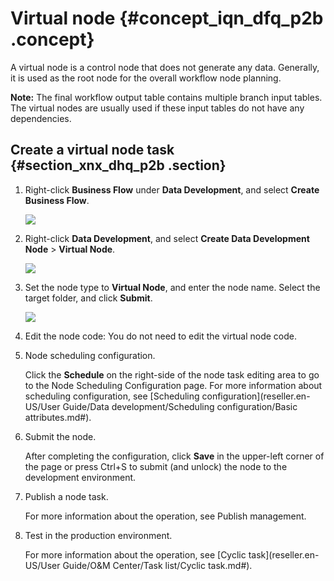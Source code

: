 # Virtual node {#concept_iqn_dfq_p2b .concept}

A virtual node is a control node that does not generate any data. Generally, it is used as the root node for the overall workflow node planning.

**Note:** The final workflow output table contains multiple branch input tables. The virtual nodes are usually used if these input tables do not have any dependencies.

## Create a virtual node task {#section_xnx_dhq_p2b .section}

1.  Right-click **Business Flow** under **Data Development**, and select **Create Business Flow**.

    ![](http://static-aliyun-doc.oss-cn-hangzhou.aliyuncs.com/assets/img/16292/15525324597651_en-US.png)

2.  Right-click **Data Development**, and select **Create Data Development Node** \> **Virtual Node**.

    ![](http://static-aliyun-doc.oss-cn-hangzhou.aliyuncs.com/assets/img/16298/15525324597816_en-US.png)

3.  Set the node type to **Virtual Node**, and enter the node name. Select the target folder, and click **Submit**.

    ![](http://static-aliyun-doc.oss-cn-hangzhou.aliyuncs.com/assets/img/16298/15525324597817_en-US.png)

4.  Edit the node code: You do not need to edit the virtual node code.
5.  Node scheduling configuration.

    Click the **Schedule** on the right-side of the node task editing area to go to the Node Scheduling Configuration page. For more information about scheduling configuration, see [Scheduling configuration](reseller.en-US/User Guide/Data development/Scheduling configuration/Basic attributes.md#).

6.  Submit the node.

    After completing the configuration, click **Save** in the upper-left corner of the page or press Ctrl+S to submit \(and unlock\) the node to the development environment.

7.  Publish a node task.

    For more information about the operation, see Publish management.

8.  Test in the production environment.

    For more information about the operation, see [Cyclic task](reseller.en-US/User Guide/O&M Center/Task list/Cyclic task.md#).


